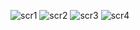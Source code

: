 ![scr1](https://github.com/user-attachments/assets/41f70041-429d-419c-a50d-8537f3cf3a8b)
![scr2](https://github.com/user-attachments/assets/70d9bc0d-4805-4ad5-a310-3d5973a57c96)
![scr3](https://github.com/user-attachments/assets/a432d926-24e2-4199-83b7-84634f206021)
![scr4](https://github.com/user-attachments/assets/60890865-8f1f-429e-8b17-1abee16d7113)

